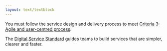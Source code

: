 ```yaml
---
layout: text/textblock
---
```


You must follow the service design and delivery process to meet [Criteria 3: Agile and user-centred process](/digital-service-standard/3-agile-and-user-centred/).

The [Digital Service Standard](/digital-service-standard/) guides teams to build services that are simpler, clearer and faster.
